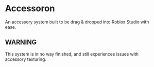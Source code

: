 # Accessoron
An accessory system built to be drag &amp; dropped into Roblox Studio with ease.

## WARNING
This system is in no way finished, and still experiences issues with accessory texturing.
